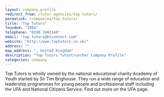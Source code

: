 ```yaml
---
layout: company_profile
redirect_from: /tutor-agencies/top-tutors/
permalink: /companies/top-tutors/
title: "Top Tutors"
founded: "1984"
telephone: "0208 3492148"
email: "top.tutors@btconnect.com"
website: "http://www.toptutors.co.uk/"
address: ""
map_address: ", United Kingdom"
description: "Top Tutors TutorCruncher Company Profile"
categories: company
---
```

Top Tutors is wholly owned by the national educational charity Academy of Youth started by Sir Tim Brighouse. They run a
wide range of education and leadership programmes for young people and professional staff including the UFA and National
Citizens Service. Find out more on the UFA page.

